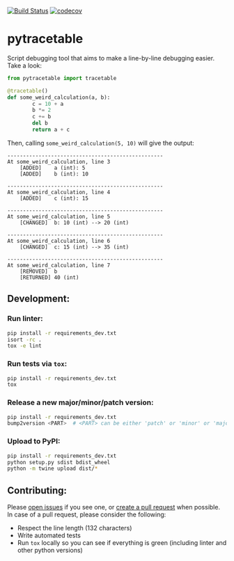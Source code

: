 [![Build Status](https://travis-ci.com/filwaitman/pytracetable.svg?branch=master)](https://travis-ci.com/filwaitman/pytracetable)
[![codecov](https://codecov.io/gh/filwaitman/pytracetable/branch/master/graph/badge.svg)](https://codecov.io/gh/filwaitman/pytracetable)

# pytracetable

Script debugging tool that aims to make a line-by-line debugging easier. Take a look:

```python
from pytracetable import tracetable

@tracetable()
def some_weird_calculation(a, b):
        c = 10 + a
        b *= 2
        c += b
        del b
        return a + c
```

Then, calling `some_weird_calculation(5, 10)` will give the output:

```
--------------------------------------------------
At some_weird_calculation, line 3
    [ADDED]    a (int): 5
    [ADDED]    b (int): 10

--------------------------------------------------
At some_weird_calculation, line 4
    [ADDED]    c (int): 15

--------------------------------------------------
At some_weird_calculation, line 5
    [CHANGED]  b: 10 (int) --> 20 (int)

--------------------------------------------------
At some_weird_calculation, line 6
    [CHANGED]  c: 15 (int) --> 35 (int)

--------------------------------------------------
At some_weird_calculation, line 7
    [REMOVED]  b
    [RETURNED] 40 (int)
```


## Development:

### Run linter:
```bash
pip install -r requirements_dev.txt
isort -rc .
tox -e lint
```

### Run tests via `tox`:
```bash
pip install -r requirements_dev.txt
tox
```

### Release a new major/minor/patch version:
```bash
pip install -r requirements_dev.txt
bump2version <PART>  # <PART> can be either 'patch' or 'minor' or 'major'
```

### Upload to PyPI:
```bash
pip install -r requirements_dev.txt
python setup.py sdist bdist_wheel
python -m twine upload dist/*
```

## Contributing:

Please [open issues](https://github.com/filwaitman/pytracetable/issues) if you see one, or [create a pull request](https://github.com/filwaitman/pytracetable/pulls) when possible.
In case of a pull request, please consider the following:
- Respect the line length (132 characters)
- Write automated tests
- Run `tox` locally so you can see if everything is green (including linter and other python versions)
